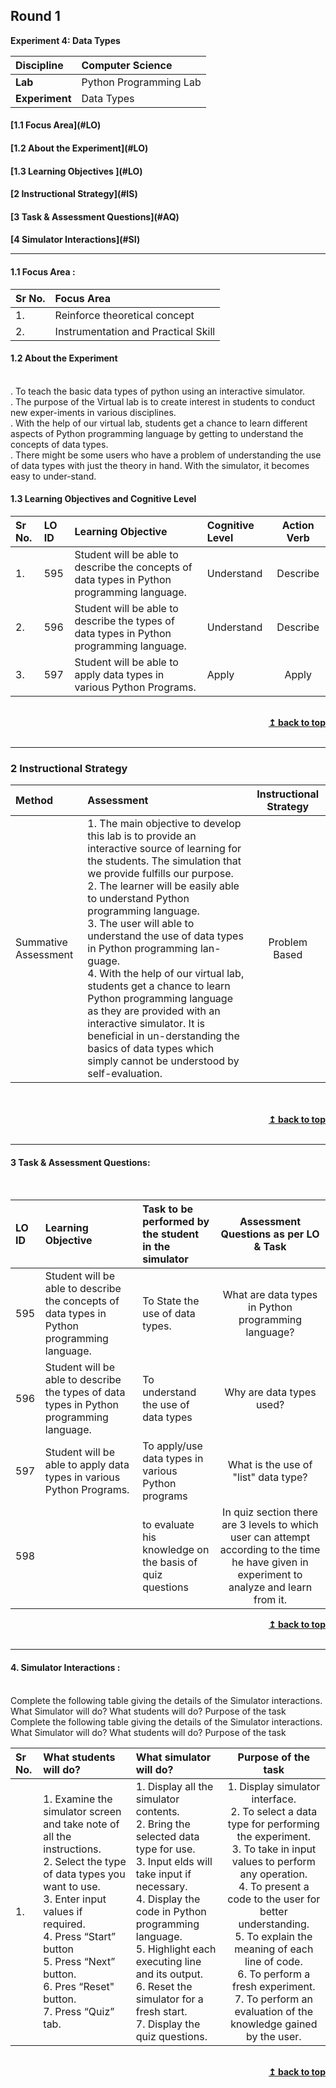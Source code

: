 ## Round 1
<p align="center">

<b> Experiment 4: Data Types </b> <a name="top"></a> <br>
</p>

<b>Discipline | </b> Computer Science
:--|:--|
<b> Lab</b> | Python Programming Lab
<b> Experiment</b>| Data Types


<h4> [1.1 Focus Area](#LO)
<h4> [1.2 About the Experiment](#LO)
<h4> [1.3 Learning Objectives ](#LO)
<h4> [2 Instructional Strategy](#IS)
<h4> [3 Task & Assessment Questions](#AQ)
<h4> [4 Simulator Interactions](#SI)
<hr>

<a name="LO"></a>

#### 1.1 Focus Area : 
Sr No. |  Focus Area
:--|:--|
1. | Reinforce theoretical concept
2. | Instrumentation and Practical Skill

#### 1.2 About the Experiment
<br/>
. To teach the basic data types of python using an interactive simulator.<br>
. The purpose of the Virtual lab is to create interest in students to conduct new exper-iments in various disciplines.<br>
. With the help of our virtual lab, students get a chance to learn different aspects of Python programming language by getting to understand the concepts of data types.<br>
. There might be some users who have a problem of understanding the use of data types with just the theory in hand. With the simulator, it becomes easy to under-stand.<br>


#### 1.3 Learning Objectives and Cognitive Level


Sr No. | LO ID |   Learning Objective  | Cognitive Level | Action Verb
:--|:--|:--|:--|:-:
1.| 595 | Student will be able to describe the concepts of data types in Python programming language. | Understand | Describe
2.| 596 | Student will be able to describe the types of data types in Python programming language. | Understand | Describe
3.| 597 | Student will be able to apply data types in various Python Programs. | Apply | Apply

<br/>
<div align="right">
    <b><a href="#top">↥ back to top</a></b>
</div>
<br/>
<hr>
<a name="IS"></a>
<h3> 2 Instructional Strategy</h3>

Method  | Assessment | Instructional Strategy
:--|:--|:-:
Summative Assessment | 1. The main objective to develop this lab is to provide an interactive source of learning for the students. The simulation that we provide fulfills our purpose.<br>2. The learner will be easily able to understand Python programming language.<br>3. The user will able to understand the use of data types in Python programming lan-guage.<br>4. With the help of our virtual lab, students get a chance to learn Python programming language as they are provided with an interactive simulator. It is beneficial in un-derstanding the basics of data types which simply cannot be understood by self-evaluation.<br> | Problem Based
<br>
 <div align="justify">
  
<br/>
<div align="right">
    <b><a href="#top">↥ back to top</a></b>
</div>
<br/>
<hr>

<a name="AQ"></a>

#### 3 Task & Assessment Questions:
<br>

LO ID |    Learning Objective  | Task to be performed by <br> the student  in the simulator | Assessment Questions as per LO & Task
:--|:--|:--|:-:
595 |  Student will be able to describe the concepts of data types in Python programming language. | To State the use of data types. | What are data types in Python programming language?
596 | Student will be able to describe the types of data types in Python programming language. | To understand the use of data types | Why are data types used?
597 | Student will be able to apply data types in various Python Programs.  | To apply/use data types in various Python programs | What is the use of "list" data type?
598 | | to evaluate his knowledge on the basis of quiz questions |  In quiz section there are 3 levels to which user can attempt according to the time he have given in experiment to analyze and learn from it.
<div align="right">
    <b><a href="#top">↥ back to top</a></b>
</div>
<br/>
<hr>

<a name="AQ"></a>
#### 4. Simulator Interactions :
<br>
Complete the following table giving the details of the Simulator interactions.<br>
What Simulator will do? What students will do? Purpose of the task


<br>
Complete the following table giving the details of the Simulator interactions.<br>
What Simulator will do? What students will do? Purpose of the task


Sr No. |	What students will do?	|  What simulator will do? | Purpose of the task
:--|:--|:--|:-:
1.| 1.  Examine the simulator screen and take note of all the instructions. <br>2.  Select the type of data types you want to use. <br> 3.  Enter input values if required. <br>4. Press “Start” button <br>5. Press “Next” button. <br>6. Pres “Reset" button.<br> 7. Press “Quiz” tab. | 1.  Display all the simulator contents.<br>2.  Bring the selected data type for use.<br>3. Input elds will take input if necessary.<br>4.  Display the code in Python programming language.<br> 5.  Highlight each executing line and its output.<br> 6. Reset the simulator for a fresh start.<br>7.  Display the quiz questions. | 1.  Display simulator interface.<br> 2.  To select a data type for performing the experiment.<br>3.  To take in input values to perform any operation.<br>4. To present a code to the user for better understanding. <br>5.  To explain the meaning of each line of code.<br>6. To perform a fresh experiment.<br>7.  To perform an evaluation of the knowledge gained by the user.



 <br/>
<div align="right">
    <b><a href="#top">↥ back to top</a></b>
</div>

<br/>


